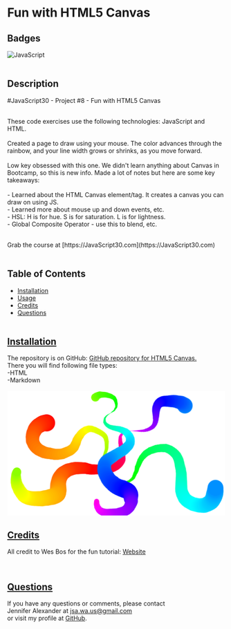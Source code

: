# Fun with HTML5 Canvas

## Badges
  ![JavaScript](https://img.shields.io/badge/javascript-%23323330.svg?style=for-the-badge&logo=javascript&logoColor=%23F7DF1E)
  <br><br>
 
  ## Description
  #JavaScript30 - Project #8 - Fun with HTML5 Canvas
  <br><br>

  These code exercises use the following technologies: JavaScript and HTML. 
  <br><br>
  Created a page to draw using your mouse. The color advances through the rainbow, and your line width grows or shrinks, as you move forward.
  <br><br>
  Low key obsessed with this one. We didn't learn anything about Canvas in Bootcamp, so this is new info. 
  Made a lot of notes but here are some key takeaways:<br> <br>
    - Learned about the HTML Canvas element/tag. It creates a canvas you can draw on using JS.<br>
    - Learned more about mouse up and down events, etc.<br>
    - HSL: H is for hue. S is for saturation. L is for lightness.<br>
    - Global Composite Operator - use this to blend, etc.<br>
  
  <br>
  Grab the course at [https://JavaScript30.com](https://JavaScript30.com)
  <br><br>
  

## Table of Contents
  - [Installation](#installation)
  - [Usage](#usage)
  - [Credits](#credits)
  - [Questions](#questions)
  <br><br>

  ## [Installation](#table-of-contents)
  The repository is on GitHub: [GitHub repository for HTML5 Canvas.](https://github.com/jsalexan/html5-canvas) <br>
  There you will find following file types: <br>
  -HTML<br>
  -Markdown<br>
   <br>
   ![Screen capture.](/Screenshot%20(327).png)
 
  ## [Credits](#table-of-contents) 
  All credit to Wes Bos for the fun tutorial: [Website](https://wesbos.com/about)

  
  <br>
 
  ## [Questions](#table-of-contents)
  If you have any questions or comments, please contact <br>Jennifer Alexander at jsa.wa.us@gmail.com <br>or visit my profile at [GitHub](https://github.com/jsalexan/).
  

